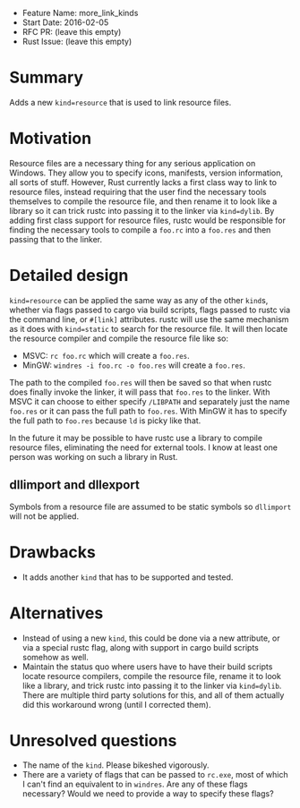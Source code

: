- Feature Name: more_link_kinds
- Start Date: 2016-02-05
- RFC PR: (leave this empty)
- Rust Issue: (leave this empty)

# Summary
[summary]: #summary


Adds a new `kind=resource` that is used to link resource files.

# Motivation
[motivation]: #motivation

Resource files are a necessary thing for any serious application on Windows. They allow you to specify icons, manifests, version information, all sorts of stuff. However, Rust currently lacks a first class way to link to resource files, instead requiring that the user find the necessary tools themselves to compile the resource file, and then rename it to look like a library so it can trick rustc into passing it to the linker via `kind=dylib`. By adding first class support for resource files, rustc would be responsible for finding the necessary tools to compile a `foo.rc` into a `foo.res` and then passing that to the linker.

# Detailed design
[design]: #detailed-design

`kind=resource` can be applied the same way as any of the other `kind`s, whether via flags passed to cargo via build scripts, flags passed to rustc via the command line, or `#[link]` attributes. rustc will use the same mechanism as it does with `kind=static` to search for the resource file. It will then locate the resource compiler and compile the resource file like so:

* MSVC: `rc foo.rc` which will create a `foo.res`.
* MinGW: `windres -i foo.rc -o foo.res` will create a `foo.res`.

The path to the compiled `foo.res` will then be saved so that when rustc does finally invoke the linker, it will pass that `foo.res` to the linker. With MSVC it can choose to either specify `/LIBPATH` and separately just the name `foo.res` or it can pass the full path to `foo.res`. With MinGW it has to specify the full path to `foo.res` because `ld` is picky like that.

In the future it may be possible to have rustc use a library to compile resource files, eliminating the need for external tools. I know at least one person was working on such a library in Rust.

## dllimport and dllexport

Symbols from a resource file are assumed to be static symbols so `dllimport` will not be applied.

# Drawbacks
[drawbacks]: #drawbacks

* It adds another `kind` that has to be supported and tested.

# Alternatives
[alternatives]: #alternatives

* Instead of using a new `kind`, this could be done via a new attribute, or via a special rustc flag, along with support in cargo build scripts somehow as well.
* Maintain the status quo where users have to have their build scripts locate resource compilers, compile the resource file, rename it to look like a library, and trick rustc into passing it to the linker via `kind=dylib`. There are multiple third party solutions for this, and all of them actually did this workaround wrong (until I corrected them).

# Unresolved questions
[unresolved]: #unresolved-questions

* The name of the `kind`. Please bikeshed vigorously.
* There are a variety of flags that can be passed to `rc.exe`, most of which I can't find an equivalent to in `windres`. Are any of these flags necessary? Would we need to provide a way to specify these flags?

